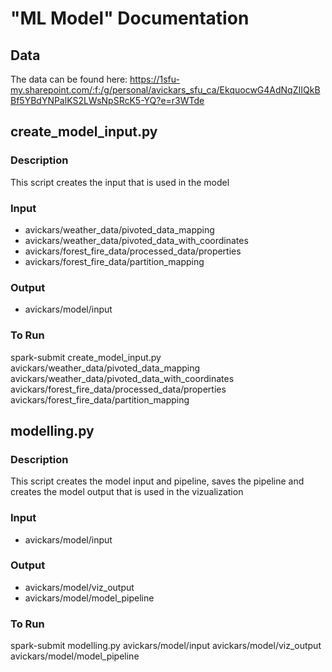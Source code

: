 # "ML Model" Documentation

## Data

The data can be found here: https://1sfu-my.sharepoint.com/:f:/g/personal/avickars_sfu_ca/EkquocwG4AdNqZIIQkBBf5YBdYNPalKS2LWsNpSRcK5-YQ?e=r3WTde

## create_model_input.py

### Description

This script creates the input that is used in the model

### Input
- avickars/weather_data/pivoted_data_mapping
- avickars/weather_data/pivoted_data_with_coordinates
- avickars/forest_fire_data/processed_data/properties
- avickars/forest_fire_data/partition_mapping

### Output
- avickars/model/input

### To Run
spark-submit create_model_input.py avickars/weather_data/pivoted_data_mapping avickars/weather_data/pivoted_data_with_coordinates avickars/forest_fire_data/processed_data/properties avickars/forest_fire_data/partition_mapping

## modelling.py

### Description
This script creates the model input and pipeline, saves the pipeline and creates the model output that is used in the vizualization

### Input
- avickars/model/input

### Output
- avickars/model/viz_output
- avickars/model/model_pipeline

### To Run
spark-submit modelling.py avickars/model/input avickars/model/viz_output avickars/model/model_pipeline